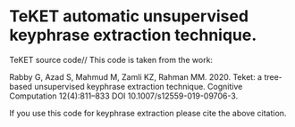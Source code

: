 # TeKET automatic unsupervised keyphrase extraction technique.
TeKET source code//
This code is taken from the work:

Rabby G, Azad S, Mahmud M, Zamli KZ, Rahman MM. 2020. Teket: a tree-based unsupervised keyphrase extraction technique. Cognitive Computation 12(4):811–833 DOI 10.1007/s12559-019-09706-3.

If you use this code for keyphrase extraction please cite the above citation.
